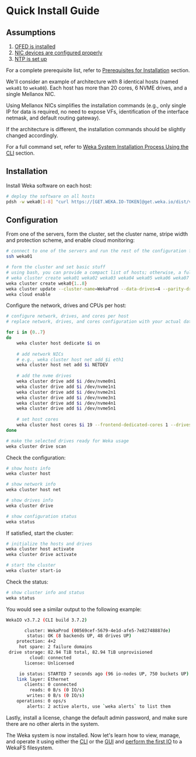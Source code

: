 # Quick Install Guide

## Assumptions

1. [OFED is installed](../install/bare-metal/setting-up-the-hosts/#mellanox-ofed-installation)
2. [NIC devices are configured properly](../install/bare-metal/setting-up-the-hosts/#network-configuration)
3. [NTP is set up](../install/bare-metal/setting-up-the-hosts/#clock-synchronization)

For a complete prerequisite list, refer to [Prerequisites for Installation](../install/bare-metal/prerequisites-for-installation-of-weka-dedicated-hosts.md) section. 

We'll consider an example of architecture with 8 identical hosts \(named `weka01` to `weka08`\). Each host has more than 20 cores, 6 NVME drives, and a single Mellanox NIC.

Using Mellanox NICs simplifies the installation commands \(e.g., only single IP for data is required, no need to expose VFs, identification of the interface netmask, and default routing gateway\). 

If the architecture is different, the installation commands should be slightly changed accordingly.

For a full command set, refer to [Weka System Installation Process Using the CLI](../install/bare-metal/using-cli.md) section.

## Installation

Install Weka software on each host:

```bash
# deploy the software on all hosts
pdsh -w weka0[1-8] "curl https://[GET.WEKA.IO-TOKEN]@get.weka.io/dist/v1/install/3.7.2/3.7.2 | sh"

```

## Configuration

From one of the servers, form the cluster, set the cluster name, stripe width and protection scheme, and enable cloud monitoring:

```bash
# connect to one of the servers and run the rest of the configuration from there
ssh weka01

# form the cluster and set basic stuff
# using bash, you can provide a compact list of hosts; otherwise, a full list of all hosts should be supplied
# weka cluster create weka01 weka02 weka03 weka04 weka05 weka06 weka07 weka08
weka cluster create weka0{1..8}
weka cluster update --cluster-name=WekaProd --data-drives=4 --parity-drives=2
weka cloud enable

```

Configure the network, drives and CPUs per host:

```bash
# configure network, drives, and cores per host
# replace network, drives, and cores configuration with your actual data

for i in {0..7}
do
    weka cluster host dedicate $i on
    
    # add network NICs
    # e.g., weka cluster host net add $i eth1
    weka cluster host net add $i NETDEV
    
    # add the nvme drives
    weka cluster drive add $i /dev/nvme0n1
    weka cluster drive add $i /dev/nvme1n1
    weka cluster drive add $i /dev/nvme2n1
    weka cluster drive add $i /dev/nvme3n1
    weka cluster drive add $i /dev/nvme4n1
    weka cluster drive add $i /dev/nvme5n1
    
    # set host cores
    weka cluster host cores $i 19 --frontend-dedicated-cores 1 --drives-dedicated-cores 6
done

# make the selected drives ready for Weka usage
weka cluster drive scan

```

Check the  configuration:

```bash
# show hosts info
weka cluster host

# show network info
weka cluster host net

# show drives info
weka cluster drive

# show configuration status
weka status

```

If satisfied, start the cluster:

```bash
# initialize the hosts and drives
weka cluster host activate
weka cluster drive activate

# start the cluster
weka cluster start-io

```

Check the status:

```bash
# show cluster info and status
weka status

```

You would see a similar output to the following example:

```bash
WekaIO v3.7.2 (CLI build 3.7.2)

       cluster: WekaProd (00569cef-5679-4e1d-afe5-7e82748887de)
        status: OK (8 backends UP, 48 drives UP)
    protection: 4+2
     hot spare: 2 failure domains
 drive storage: 82.94 TiB total, 82.94 TiB unprovisioned
         cloud: connected
       license: Unlicensed

     io status: STARTED 7 seconds ago (96 io-nodes UP, 750 buckets UP)
    link layer: Ethernet
       clients: 0 connected
         reads: 0 B/s (0 IO/s)
        writes: 0 B/s (0 IO/s)
    operations: 0 ops/s
        alerts: 2 active alerts, use `weka alerts` to list them

```

Lastly, install a license, change the default admin password, and make sure there are no other alerts in the system.

The Weka system is now installed. Now let's learn how to view, manage, and operate it using either the [CLI](managing-wekaio-system.md#cli) or the [GUI](managing-wekaio-system.md#gui) and [perform the first IO](performing-the-first-io.md) to a WekaFS filesystem.

